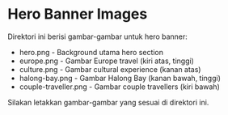 # Hero Banner Images

Direktori ini berisi gambar-gambar untuk hero banner:

- hero.png - Background utama hero section
- europe.png - Gambar Europe travel (kiri atas, tinggi)
- culture.png - Gambar cultural experience (kanan atas)
- halong-bay.png - Gambar Halong Bay (kanan bawah, tinggi)
- couple-traveller.png - Gambar couple travellers (kiri bawah)

Silakan letakkan gambar-gambar yang sesuai di direktori ini.
